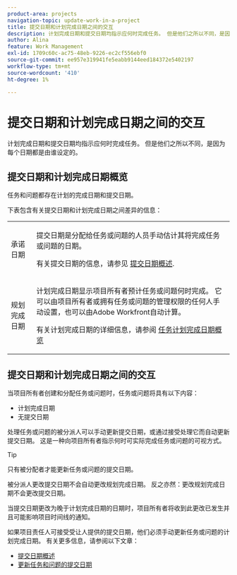 ```yaml
---
product-area: projects
navigation-topic: update-work-in-a-project
title: 提交日期和计划完成日期之间的交互
description: 计划完成日期和提交日期均指示应何时完成任务。 但是他们之所以不同，是因为每个日期都是由谁设定的。
author: Alina
feature: Work Management
exl-id: 1709c60c-ac75-48eb-9226-ec2cf556ebf0
source-git-commit: ee957e319941fe5eabb9144eed184372e5402197
workflow-type: tm+mt
source-wordcount: '410'
ht-degree: 1%

---
```


# 提交日期和计划完成日期之间的交互

<!--
this article has mostly information that is repeated from the articles linked from here. I left it in here for searchability's sake.
-->

计划完成日期和提交日期均指示应何时完成任务。 但是他们之所以不同，是因为每个日期都是由谁设定的。

## 提交日期和计划完成日期概览

任务和问题都存在计划的完成日期和提交日期。

下表包含有关提交日期和计划完成日期之间差异的信息：

<table style="table-layout:auto"> 
 <col> 
 <col> 
 <tbody> 
  <tr> 
   <td role="rowheader">承诺日期</td> 
   <td> <p>提交日期是分配给任务或问题的人员手动估计其将完成任务或问题的日期。</p> <p>有关提交日期的信息，请参见 <a href="../../../manage-work/projects/updating-work-in-a-project/overview-of-commit-dates.md" class="MCXref xref">提交日期概述</a>.</p> </td> 
  </tr> 
  <tr> 
   <td role="rowheader">规划完成日期</td> 
   <td> <p>计划完成日期显示项目所有者预计任务或问题何时完成。 它可以由项目所有者或拥有任务或问题的管理权限的任何人手动设置，也可以由Adobe Workfront自动计算。</p> <p>有关计划完成日期的详细信息，请参阅 <a href="../../../manage-work/tasks/task-information/task-planned-completion-date.md" class="MCXref xref">任务计划完成日期概览</a></p> </td> 
  </tr> 
 </tbody> 
</table>

## 提交日期和计划完成日期之间的交互

当项目所有者创建和分配任务或问题时，任务或问题将具有以下内容：

* 计划完成日期
* 无提交日期

处理任务或问题的被分派人可以手动更新提交日期，或通过接受处理它而自动更新提交日期。 这是一种向项目所有者指示何时可实际完成任务或问题的可视方式。

>[!TIP]
>
>只有被分配者才能更新任务或问题的提交日期。

被分派人更改提交日期不会自动更改规划完成日期。 反之亦然：更改规划完成日期不会更改提交日期。

当提交日期更改为晚于计划完成日期的日期时，项目所有者将收到此更改已发生并且可能影响项目时间线的通知。

如果项目责任人可接受受让人提供的提交日期，他们必须手动更新任务或问题的计划完成日期。 有关更多信息，请参阅以下文章：

* [提交日期概述](../../../manage-work/projects/updating-work-in-a-project/overview-of-commit-dates.md)
* [更新任务和问题的提交日期](../../../manage-work/projects/updating-work-in-a-project/update-commit-date-on-tasks-and-issues.md)
